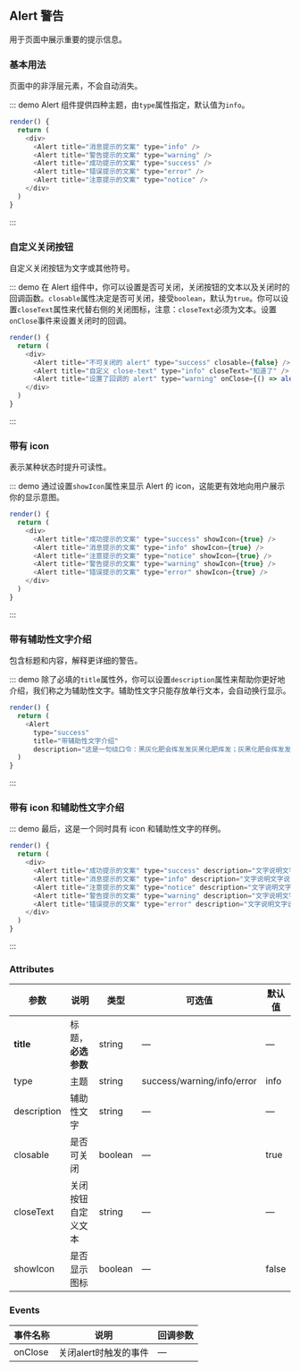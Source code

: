 ## Alert 警告

用于页面中展示重要的提示信息。

### 基本用法

页面中的非浮层元素，不会自动消失。

::: demo Alert 组件提供四种主题，由`type`属性指定，默认值为`info`。
```js
render() {
  return (
    <div>
      <Alert title="消息提示的文案" type="info" />
      <Alert title="警告提示的文案" type="warning" />
      <Alert title="成功提示的文案" type="success" />
      <Alert title="错误提示的文案" type="error" />
      <Alert title="注意提示的文案" type="notice" />
    </div>
  )
}
```
:::

### 自定义关闭按钮

自定义关闭按钮为文字或其他符号。

::: demo 在 Alert 组件中，你可以设置是否可关闭，关闭按钮的文本以及关闭时的回调函数。`closable`属性决定是否可关闭，接受`boolean`，默认为`true`。你可以设置`closeText`属性来代替右侧的关闭图标，注意：`closeText`必须为文本。设置`onClose`事件来设置关闭时的回调。
```js
render() {
  return (
    <div>
      <Alert title="不可关闭的 alert" type="success" closable={false} />
      <Alert title="自定义 close-text" type="info" closeText="知道了" />
      <Alert title="设置了回调的 alert" type="warning" onClose={() => alert('Hello World!')}/>
    </div>
  )
}
```
:::

### 带有 icon

表示某种状态时提升可读性。

::: demo 通过设置`showIcon`属性来显示 Alert 的 icon，这能更有效地向用户展示你的显示意图。
```js
render() {
  return (
    <div>
      <Alert title="成功提示的文案" type="success" showIcon={true} />
      <Alert title="消息提示的文案" type="info" showIcon={true} />
      <Alert title="注意提示的文案" type="notice" showIcon={true} />
      <Alert title="警告提示的文案" type="warning" showIcon={true} />
      <Alert title="错误提示的文案" type="error" showIcon={true} />
    </div>
  )
}
```
:::

### 带有辅助性文字介绍

包含标题和内容，解释更详细的警告。

::: demo 除了必填的`title`属性外，你可以设置`description`属性来帮助你更好地介绍，我们称之为辅助性文字。辅助性文字只能存放单行文本，会自动换行显示。
```js
render() {
  return (
    <Alert
      type="success"
      title="带辅助性文字介绍"
      description="这是一句绕口令：黑灰化肥会挥发发灰黑化肥挥发；灰黑化肥会挥发发黑灰化肥发挥。 黑灰化肥会挥发发灰黑化肥黑灰挥发化为灰……" />
  )
}
```
:::

### 带有 icon 和辅助性文字介绍

::: demo 最后，这是一个同时具有 icon 和辅助性文字的样例。
```js
render() {
  return (
    <div>
      <Alert title="成功提示的文案" type="success" description="文字说明文字说明文字说明文字说明文字说明文字说明"  showIcon={true} />
      <Alert title="消息提示的文案" type="info" description="文字说明文字说明文字说明文字说明文字说明文字说明" showIcon={true} />
      <Alert title="注意提示的文案" type="notice" description="文字说明文字说明文字说明文字说明文字说明文字说明" showIcon={true} />
      <Alert title="警告提示的文案" type="warning" description="文字说明文字说明文字说明文字说明文字说明文字说明" showIcon={true} />
      <Alert title="错误提示的文案" type="error" description="文字说明文字说明文字说明文字说明文字说明文字说明" showIcon={true} />
    </div>
  )
}
```
:::

### Attributes
| 参数      | 说明          | 类型      | 可选值                           | 默认值  |
|---------- |-------------- |---------- |--------------------------------  |-------- |
| **title** | 标题，**必选参数** | string | — | — |
| type | 主题 | string | success/warning/info/error | info |
| description | 辅助性文字 | string | — | — |
| closable | 是否可关闭 | boolean | — | true |
| closeText | 关闭按钮自定义文本 | string | — | — |
| showIcon | 是否显示图标 | boolean | — | false |


### Events
| 事件名称 | 说明 | 回调参数 |
|---------- |-------- |---------- |
| onClose | 关闭alert时触发的事件 | — |
